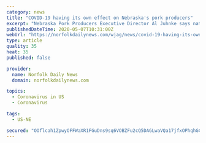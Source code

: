 ```yaml
---
category: news
title: "COVID-19 having its own effect on Nebraska's pork producers"
excerpt: "Nebraska Pork Producers Executive Director Al Juhnke says nationwide the system is down 30 to 40 percent from what it was a month ago. Juhnke says farmers are being forced to send in only half a load of what they normally would,"
publishedDateTime: 2020-05-07T10:31:00Z
webUrl: "https://norfolkdailynews.com/wjag/news/covid-19-having-its-own-effect-on-nebraskas-pork-producers/article_73694386-8fce-11ea-a9fc-cf1cdfe39c78.html"
type: article
quality: 35
heat: 35
published: false

provider:
  name: Norfolk Daily News
  domain: norfolkdailynews.com

topics:
  - Coronavirus in US
  - Coronavirus

tags:
  - US-NE

secured: "OOflcah1ZpwyOFFWaXR1FGuDns9sq6VOBZFu2cQ5DAGLwaVQa17jfxOPhqhGCcJagaVpxZ7Jb/raT6bPH3xwC8CUyYdEPPeblkFOJE2018AyyiUBoQ1R6JWA8EF2aBe+n+3RMaEwlIvlyIB9HMjFSerImJf+fPgJQu6ujsG7bu6mRMFhyuweN6cxWXGRqBdJOkuo+TM+0Hi3X4UpBvMYJd/5/ilJfJFuE5xW1tLKopvZCADpC705XcQO7wwlaQhf1IyKCUoCpcWPS7HhkAXw9v5Ap5YIAbFrLIzk2g1oKtJ6JDCkO4dhiTjjkQbB3nlOh+hUB7shhPlv2u5BBOpLtHuceEN/RwP1PiW9/B1jk2/30W3YZj21tCb68N7qLBvi1WKmrk63mrKuu97x8FdKKoCu8QRVEwZVNBSmztnVN9OOb2uRdI0yLkJ0VG//lDHY0rT/L7GqjD+iX0wiNxKmrbbTdj8K7mlIXsr+I72L3yo=;m+onFh29XQiheZpPN5SdpQ=="
---
```


